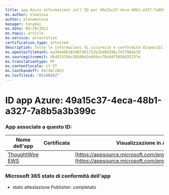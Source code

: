 ```yaml
---
title: app Azure informazioni sull'ID per 49a15c37-4eca-48b1-a327-7a8b5a3b399c
ms.author: elmalova
author: elenamalova
manager: tonybal
ms.date: 04/29/2022
ms.topic: article
ms.service: attestation
certification_type: attested
description: Tutte le informazioni di sicurezza e conformità disponibili per 49a15c37-4eca-48b1-a327-7a8b5a3b399c.
ms.openlocfilehash: ea39e466381967d61732b2b40d39bc745f98eb39
ms.sourcegitcommit: db48137bbc58500d2e4b5ec78cb8f585b835237e
ms.translationtype: MT
ms.contentlocale: it-IT
ms.lasthandoff: 04/30/2022
ms.locfileid: "65148562"
---
```

# <a name="azure-app-id-49a15c37-4eca-48b1-a327-7a8b5a3b399c"></a>ID app Azure: 49a15c37-4eca-48b1-a327-7a8b5a3b399c


### <a name="apps-associated-with-this-id"></a>App associate a questo ID:
| **Nome dell'app** | **Certificata** | **Visualizzazione in AppSource** |
|--------------|---------------|-----------------------|
| [ThoughtWire EWS](../forward/WA200003239.md) |  | [https://appsource.microsoft.com/product/office/WA200003239](https://appsource.microsoft.com/product/office/WA200003239) |

### <a name="microsoft-365-app-compliance-status"></a>Microsoft 365 stato di conformità dell'app
- stato attestazione Publisher: completato
